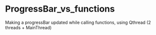 # ProgressBar_vs_functions
Making a progressBar updated while calling functions, using Qthread (2 threads + MainThread)
